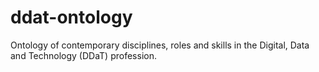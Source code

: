 # ddat-ontology
Ontology of contemporary disciplines, roles and skills in the Digital, Data and Technology (DDaT) profession.
